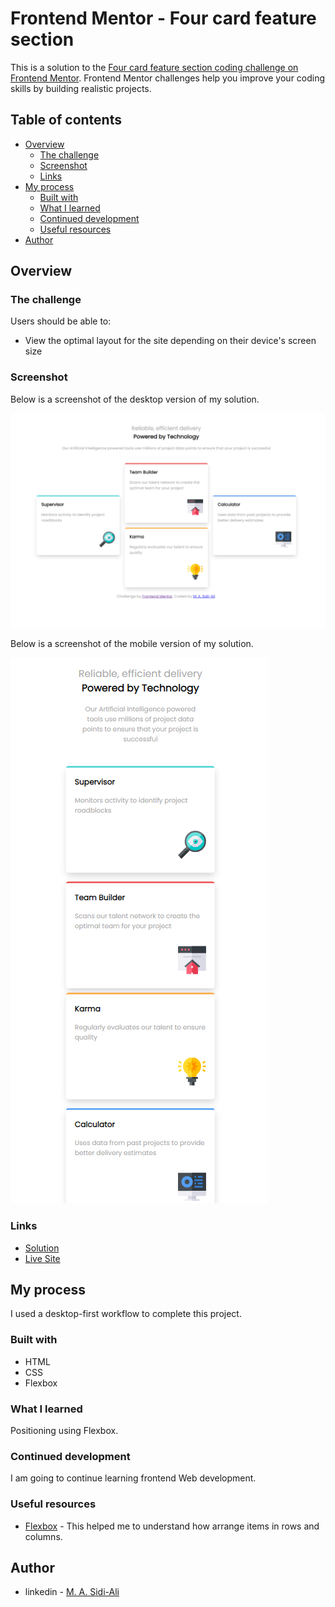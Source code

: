 # Frontend Mentor - Four card feature section

This is a solution to the [Four card feature section coding challenge on Frontend Mentor](https://www.frontendmentor.io/challenges/four-card-feature-section-weK1eFYK). Frontend Mentor challenges help you improve your coding skills by building realistic projects.

## Table of contents

- [Overview](#overview)
  - [The challenge](#the-challenge)
  - [Screenshot](#screenshot)
  - [Links](#links)
- [My process](#my-process)
  - [Built with](#built-with)
  - [What I learned](#what-i-learned)
  - [Continued development](#continued-development)
  - [Useful resources](#useful-resources)
- [Author](#author)


## Overview

### The challenge

Users should be able to:

- View the optimal layout for the site depending on their device's screen size

### Screenshot

Below is a screenshot of the desktop version of my solution.

![](images/four-card-desktop.png)

Below is a screenshot of the mobile version of my solution.

![](images/four-card-mobile.png)

### Links

- [Solution](https://github.com/Sidi-Ali/new4card)
- [Live Site](https://sidi-ali.github.io/new4card/)

## My process

I used a desktop-first workflow to complete this project.

### Built with

- HTML
- CSS
- Flexbox

### What I learned

Positioning using Flexbox.

### Continued development

I am going to continue learning frontend Web development.


### Useful resources

- [Flexbox](https://developer.mozilla.org/en-US/docs/Learn/CSS/CSS_layout/Flexbox) -  This helped me to understand how arrange items in rows and columns.


## Author

- linkedin - [M. A. Sidi-Ali](https://www.linkedin.com/in/muhammad-adamu-sidi-ali-907a486b/)
